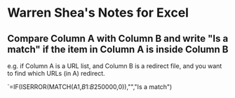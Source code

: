 # Warren Shea's Notes for Excel

## Compare Column A with Column B and write "Is a match" if the item in Column A is inside Column B
e.g. if Column A is a URL list, and Column B is a redirect file, and you want to find which URLs (in A) redirect.

`=IF(ISERROR(MATCH(A1,$B$1:$B$250000,0)),"","Is a match")
